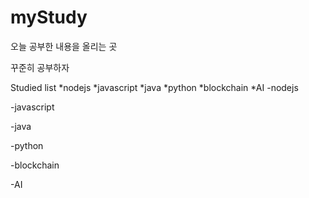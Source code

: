 # myStudy

오늘 공부한 내용을 올리는 곳 

꾸준히 공부하자

Studied list
*nodejs
*javascript
*java
*python
*blockchain
*AI
-nodejs

-javascript

-java

-python 

-blockchain

-AI

